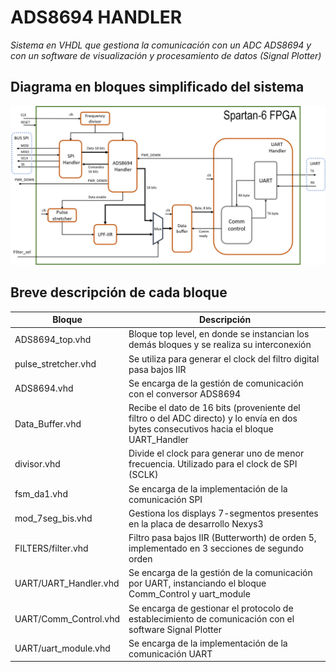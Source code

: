 # ADS8694 HANDLER


  _Sistema en VHDL que gestiona la comunicación con un ADC ADS8694 y con un software de visualización y procesamiento de datos (Signal Plotter)_

## Diagrama en bloques simplificado del sistema

![Diagrama en bloques simplificado del sistema.](/image/diagrama_FPGA.png)

## Breve descripción de cada bloque

| Bloque | Descripción |
| ------ | ------ |
| ADS8694_top.vhd | Bloque top level, en donde se instancian los demás bloques y se realiza su interconexión|
| pulse_stretcher.vhd | Se utiliza para generar el clock del filtro digital pasa bajos IIR |
| ADS8694.vhd | Se encarga de la gestión de comunicación con el conversor ADS8694 |
| Data_Buffer.vhd |Recibe el dato de 16 bits (proveniente del filtro o del ADC directo) y lo envía en dos bytes consecutivos hacia el bloque UART_Handler |
| divisor.vhd | Divide el clock para generar uno de menor frecuencia. Utilizado para el clock de SPI (SCLK)|
| fsm_da1.vhd | Se encarga de la implementación de la comunicación SPI |
| mod_7seg_bis.vhd | Gestiona los displays 7-segmentos presentes en la placa de desarrollo Nexys3 |
| FILTERS/filter.vhd | Filtro pasa bajos IIR (Butterworth) de orden 5, implementado en 3 secciones de segundo orden |
| UART/UART_Handler.vhd | Se encarga de la gestión de la comunicación por UART, instanciando el bloque Comm_Control y uart_module |
| UART/Comm_Control.vhd | Se encarga de gestionar el protocolo de establecimiento de comunicación con el software Signal Plotter |
| UART/uart_module.vhd | Se encarga de la implementación de la comunicación UART |

